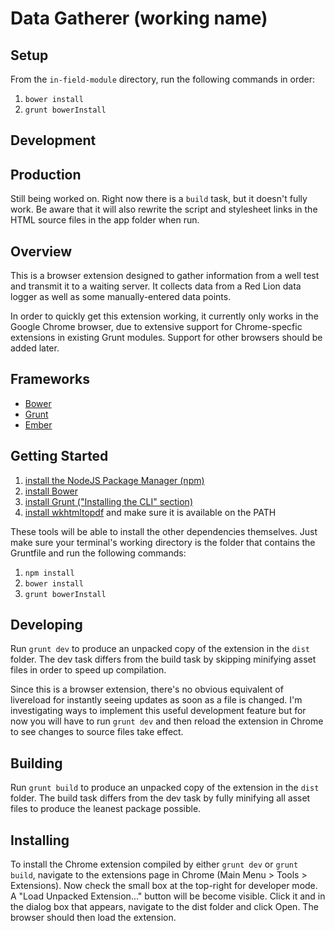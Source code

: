 Data Gatherer (working name)
==

Setup
--
From the ```in-field-module``` directory, run the following commands in order:
1. ```bower install```
2. ```grunt bowerInstall```

Development
--

Production
--
Still being worked on. Right now there is a ```build``` task, but it doesn't
fully work. Be aware that it will also rewrite the script and stylesheet links
in the HTML source files in the app folder when run.

Overview
--
This is a browser extension designed to gather information from a well test and
transmit it to a waiting server. It collects data from a Red Lion data logger
as well as some manually-entered data points.

In order to quickly get this extension working, it currently only works in the
Google Chrome browser, due to extensive support for Chrome-specfic extensions
in existing Grunt modules. Support for other browsers should be added later.

Frameworks
--
* [Bower](http://bower.io/)
* [Grunt](http://gruntjs.com/)
* [Ember](http://emberjs.com/)

Getting Started
--

1. [install the NodeJS Package Manager (npm)](http://howtonode.org/introduction-to-npm)
1. [install Bower](http://bower.io/)
1. [install Grunt ("Installing the CLI" section)](http://gruntjs.com/getting-started#installing-the-cli)
1. [install wkhtmltopdf](http://wkhtmltopdf.org/) and make sure it is available on the PATH

These tools will be able to install the other dependencies themselves. Just
make sure your terminal's working directory is the folder that contains the
Gruntfile and run the following commands:
1. ```npm install```
2. ```bower install```
3. ```grunt bowerInstall```

Developing
--
Run ```grunt dev``` to produce an unpacked copy of the extension in the
```dist``` folder. The dev task differs from the build task by skipping
minifying asset files in order to speed up compilation.

Since this is a browser extension, there's no obvious equivalent of livereload
for instantly seeing updates as soon as a file is changed. I'm investigating
ways to implement this useful development feature but for now you will have to
run ```grunt dev``` and then reload the extension in Chrome to see changes to
source files take effect.

Building
--
Run ```grunt build``` to produce an unpacked copy of the extension in the
```dist``` folder. The build task differs from the dev task by fully minifying
all asset files to produce the leanest package possible.

Installing
--
To install the Chrome extension compiled by either ```grunt dev``` or ```grunt
build```, navigate to the extensions page in Chrome (Main Menu > Tools >
Extensions). Now check the small box at the top-right for developer mode. A
"Load Unpacked Extension..." button will be become visible.  Click it and in
the dialog box that appears, navigate to the dist folder and click Open. The
browser should then load the extension.

